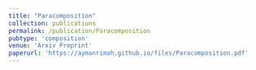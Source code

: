 ```yaml
--- 
title: "Paracomposition"
collection: publications  
permalink: /publication/Paracomposition
pubtype: 'composition'
venue: 'Arxiv Preprint'
paperurl: 'https://aymanrimah.github.io/files/Paracomposition.pdf'
---
```


<!---  
#This paper is about the number 1. The number 2 is left for future work.
[Download paper here](https://aymanrimah.github.io/files/Paracomposition.pdf)
Recommended citation: Your Name, You. (2009). "Paper Title Number 1." <i>Journal 1</i>. 1(1). 
 ---> 
<!--- 
citation: 'Your Name, You. (2009). &quot;Paper Title Number 1.&quot; <i>Journal 1</i>. 1(1).'
---> 

<!--- 
excerpt: 'This paper is about the number 1. The number 2 is left for future work.'
date: 2019-10-25
--->  
